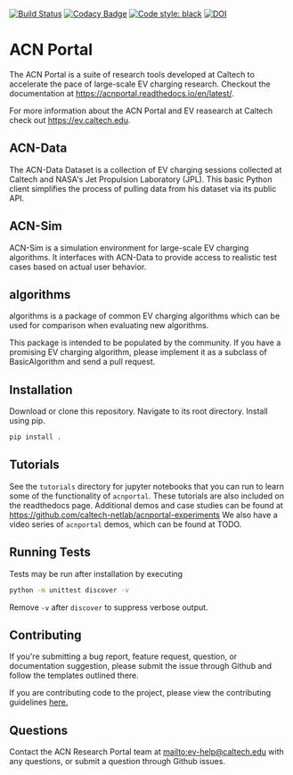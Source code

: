 [![Build Status](https://travis-ci.org/zach401/acnportal.svg?branch=master)](https://travis-ci.org/zach401/acnportal)
[![Codacy Badge](https://api.codacy.com/project/badge/Grade/c357a20f61f941688c157ce21de905b7)](https://www.codacy.com/manual/Caltech_ACN/acnportal?utm_source=github.com&amp;utm_medium=referral&amp;utm_content=zach401/acnportal&amp;utm_campaign=Badge_Grade)
<a href="https://github.com/psf/black"><img alt="Code style: black" src="https://img.shields.io/badge/code%20style-black-000000.svg"></a>
[![DOI](https://zenodo.org/badge/134629497.svg)](https://zenodo.org/badge/latestdoi/134629497)

# ACN Portal

The ACN Portal is a suite of research tools developed at Caltech to accelerate the pace of large-scale EV charging research.
Checkout the documentation at <https://acnportal.readthedocs.io/en/latest/>.

For more information about the ACN Portal and EV reasearch at Caltech check out <https://ev.caltech.edu>.

## ACN-Data

The ACN-Data Dataset is a collection of EV charging sessions collected at Caltech and NASA's Jet Propulsion Laboratory (JPL). This basic Python client simplifies the process of pulling data from his dataset via its public API.

## ACN-Sim

ACN-Sim is a simulation environment for large-scale EV charging algorithms. It interfaces with ACN-Data to provide access to realistic test cases based on actual user behavior.

## algorithms

algorithms is a package of common EV charging algorithms which can be used for comparison when evaluating new algorithms.

This package is intended to be populated by the community. If you have a promising EV charging algorithm, please implement it as a subclass of BasicAlgorithm and send a pull request.

## Installation

Download or clone this repository. Navigate to its root directory. Install using pip.

```bash
pip install .
```

## Tutorials

See the `tutorials` directory for jupyter notebooks that you can
run to learn some of the functionality of `acnportal`. These
tutorials are also included on the readthedocs page. Additional
demos and case studies can be found at
<https://github.com/caltech-netlab/acnportal-experiments>
We also have a video series of `acnportal` demos, which can
be found at TODO.

## Running Tests

Tests may be run after installation by executing

```bash
python -m unittest discover -v
```

Remove `-v` after `discover` to suppress verbose output.

## Contributing

If you're submitting a bug report, feature request, question, or
documentation suggestion, please submit the issue through Github and
follow the templates outlined there.

If you are contributing code to the project, please view the 
contributing guidelines [here.](https://github.com/zach401/acnportal/master/CONTRIBUTING.md)

## Questions

Contact the ACN Research Portal team at <mailto:ev-help@caltech.edu> with any
questions, or submit a question through Github issues.
